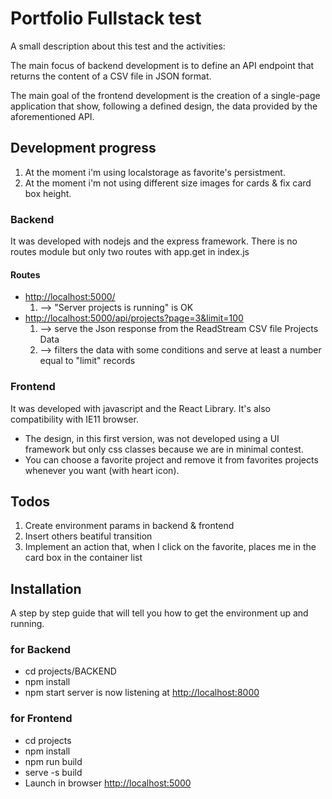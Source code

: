 # Portfolio Fullstack test

A small description about this test and the activities:

The main focus of backend development is to define an API endpoint that returns
the content of a CSV file in JSON format.

The main goal of the frontend development is the creation of a single-page application that
show, following a defined design, the data provided by the aforementioned API.

## Development progress

1. At the moment i'm using localstorage as favorite's persistment.
2. At the moment i'm not using different size images for cards & fix card box height.

### Backend

It was developed with nodejs and the express framework.
There is no routes module but only two routes with app.get in index.js

#### Routes

* <http://localhost:5000/>  
    1. --> "Server projects is running" is OK
* <http://localhost:5000/api/projects?page=3&limit=100>
    1. --> serve the Json response from the ReadStream CSV file Projects Data
    2. --> filters the data with some conditions and serve at least a number equal to "limit" records

### Frontend

It was developed with javascript and the React Library.
It's also compatibility with IE11 browser.

* The design, in this first version, was not developed using a UI framework but only css classes because we are in minimal contest.
* You can choose a favorite project and remove it from favorites projects whenever you want (with heart icon).

## Todos

1. Create environment params in backend & frontend
2. Insert others beatiful transition
3. Implement an action that, when I click on the favorite, places me in the card box in the container list

## Installation

A step by step guide that will tell you how to get the environment up and running.

### for Backend

* cd projects/BACKEND
* npm install
* npm start
server is now listening at <http://localhost:8000>

### for Frontend

* cd projects
* npm install
* npm run build
* serve -s build
* Launch in browser <http://localhost:5000>
